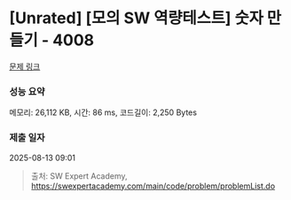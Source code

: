 # [Unrated] [모의 SW 역량테스트] 숫자 만들기 - 4008 

[문제 링크](https://swexpertacademy.com/main/code/problem/problemDetail.do?contestProbId=AWIeRZV6kBUDFAVH) 

### 성능 요약

메모리: 26,112 KB, 시간: 86 ms, 코드길이: 2,250 Bytes

### 제출 일자

2025-08-13 09:01



> 출처: SW Expert Academy, https://swexpertacademy.com/main/code/problem/problemList.do